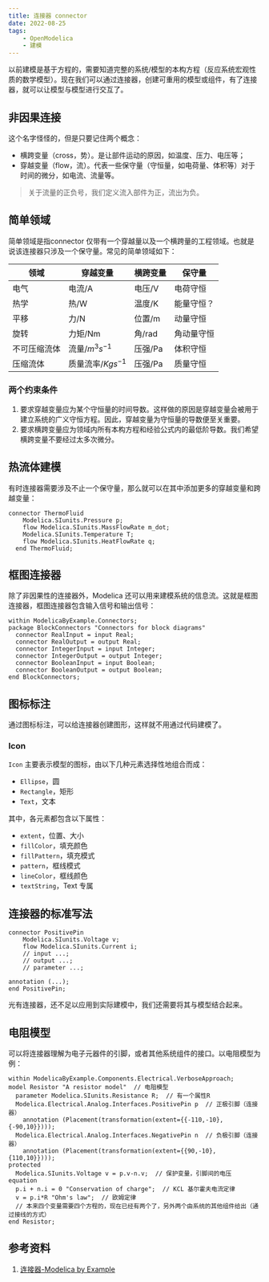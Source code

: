 ```yaml
---
title: 连接器 connector  
date: 2022-08-25     
tags:   
    - OpenModelica  
    - 建模
---
```


以前建模是基于方程的，需要知道完整的系统/模型的本构方程（反应系统宏观性质的数学模型）。现在我们可以通过连接器，创建可重用的模型或组件，有了连接器，就可以让模型与模型进行交互了。
<!-- more -->
## 非因果连接  
这个名字怪怪的，但是只要记住两个概念：  
- 横跨变量（cross，势）。是让部件运动的原因，如温度、压力、电压等；  
- 穿越变量（flow，流）。代表一些保守量（守恒量，如电荷量、体积等）对于时间的微分，如电流、流量等。  

> 关于流量的正负号，我们定义流入部件为正，流出为负。  

## 简单领域  
简单领域是指connector 仅带有一个穿越量以及一个横跨量的工程领域。也就是说该连接器只涉及一个保守量。常见的简单领域如下：  

| 领域         | 穿越变量            | 横跨变量 | 保守量     |
| ------------| -------------------| --------| ----------|
| 电气         | 电流/A              | 电压/V   | 电荷守恒   |
| 热学         | 热/W                | 温度/K   | 能量守恒？ |
| 平移         | 力/N                | 位置/m   | 动量守恒   |
| 旋转         | 力矩/Nm             | 角/rad   | 角动量守恒 |
| 不可压缩流体 | 流量/$m^3s^{-1}$    | 压强/Pa  | 体积守恒   |
| 压缩流体     | 质量流率/$Kgs^{-1}$ | 压强/Pa  | 质量守恒   |

### 两个约束条件  
1. 要求穿越变量应为某个守恒量的时间导数。这样做的原因是穿越变量会被用于建立系统的广义守恒方程。因此，穿越变量为守恒量的导数便至关重要。  
2. 要求横跨变量应为领域内所有本构方程和经验公式内的最低阶导数。我们希望横跨变量不要经过太多次微分。  

## 热流体建模  
有时连接器需要涉及不止一个保守量，那么就可以在其中添加更多的穿越变量和跨越变量：  
```modelica  
connector ThermoFluid
    Modelica.SIunits.Pressure p;
    flow Modelica.SIunits.MassFlowRate m_dot;
    Modelica.SIunits.Temperature T;
    flow Modelica.SIunits.HeatFlowRate q;
  end ThermoFluid;
```

## 框图连接器  
除了非因果性的连接器外，Modelica 还可以用来建模系统的信息流。这就是框图连接器，框图连接器包含输入信号和输出信号：  
```modelica
within ModelicaByExample.Connectors;
package BlockConnectors "Connectors for block diagrams"
  connector RealInput = input Real;
  connector RealOutput = output Real;
  connector IntegerInput = input Integer;
  connector IntegerOutput = output Integer;
  connector BooleanInput = input Boolean;
  connector BooleanOutput = output Boolean;
end BlockConnectors;
```

## 图标标注  
通过图标标注，可以给连接器创建图形，这样就不用通过代码建模了。  

### Icon  
`Icon` 主要表示模型的图标，由以下几种元素选择性地组合而成：  
- `Ellipse`，圆  
- `Rectangle`，矩形  
- `Text`，文本    

其中，各元素都包含以下属性：  
- `extent`，位置、大小    
- `fillColor`，填充颜色     
- `fillPattern`，填充模式    
- `pattern`，框线模式    
- `lineColor`，框线颜色  
- `textString`，Text 专属  


## 连接器的标准写法  
```modelica  
connector PositivePin
    Modelica.SIunits.Voltage v;
    flow Modelica.SIunits.Current i;  
    // input ...; 
    // output ...;
    // parameter ...;

annotation (...);
end PositivePin;
```

光有连接器，还不足以应用到实际建模中，我们还需要将其与模型结合起来。  

## 电阻模型  
可以将连接器理解为电子元器件的引脚，或者其他系统组件的接口。以电阻模型为例：  
```modelica  
within ModelicaByExample.Components.Electrical.VerboseApproach;
model Resistor "A resistor model"  // 电阻模型
  parameter Modelica.SIunits.Resistance R;  // 有一个属性R  
  Modelica.Electrical.Analog.Interfaces.PositivePin p  // 正极引脚（连接器）
    annotation (Placement(transformation(extent={{-110,-10},{-90,10}})));
  Modelica.Electrical.Analog.Interfaces.NegativePin n  // 负极引脚（连接器）
    annotation (Placement(transformation(extent={{90,-10},{110,10}})));
protected
  Modelica.SIunits.Voltage v = p.v-n.v;  // 保护变量，引脚间的电压
equation
  p.i + n.i = 0 "Conservation of charge";  // KCL 基尔霍夫电流定律
  v = p.i*R "Ohm's law";  // 欧姆定律  
  // 本来四个变量需要四个方程的，现在已经有两个了，另外两个由系统的其他组件给出（通过接线的方式）
end Resistor;
```

## 参考资料  
1. [连接器-Modelica by Example](http://modelicabyexample.globalcrown.com.cn/components/connectors/)